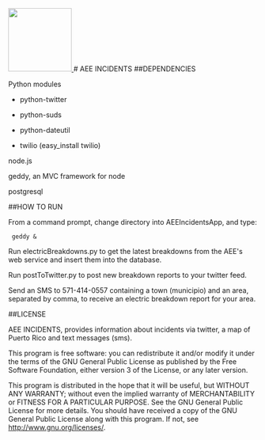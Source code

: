 <a href="http://aeeincidents.info">
  <img src="https://github.com/mooseburger/AbcaTSH/blob/master/logo.jpg?raw=true" width="128">
</a>
# AEE INCIDENTS
##DEPENDENCIES

Python modules
        
* python-twitter

* python-suds

* python-dateutil

* twilio (easy_install twilio)

node.js

geddy, an MVC framework for node

postgresql

##HOW TO RUN

From a command prompt, change directory into AEEIncidentsApp, and type:
        
` 
geddy &
`

Run electricBreakdowns.py to get the latest breakdowns from the AEE's web service and insert them into the database.

Run postToTwitter.py to post new breakdown reports to your twitter feed.

Send an SMS to 571-414-0557 containing a town (municipio) and an area, separated by comma, to receive an electric breakdown report for your area. 

##LICENSE

AEE INCIDENTS, provides information about incidents via twitter, a map of Puerto Rico and text messages (sms).

This program is free software: you can redistribute it and/or modify it under the terms of the GNU General Public License as published by the Free Software Foundation, either version 3 of the License, or any later version.

This program is distributed in the hope that it will be useful, but WITHOUT ANY WARRANTY; without even the implied warranty of MERCHANTABILITY or FITNESS FOR A PARTICULAR PURPOSE.  See the GNU General Public License for more details.
You should have received a copy of the GNU General Public License along with this program.  If not, see http://www.gnu.org/licenses/.
